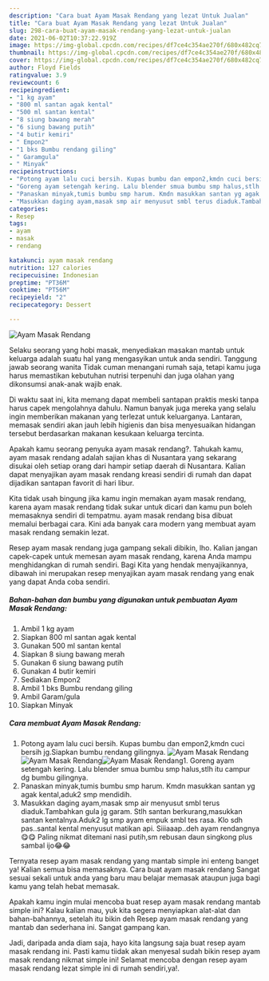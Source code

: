 ```yaml
---
description: "Cara buat Ayam Masak Rendang yang lezat Untuk Jualan"
title: "Cara buat Ayam Masak Rendang yang lezat Untuk Jualan"
slug: 298-cara-buat-ayam-masak-rendang-yang-lezat-untuk-jualan
date: 2021-06-02T10:37:22.919Z
image: https://img-global.cpcdn.com/recipes/df7ce4c354ae270f/680x482cq70/ayam-masak-rendang-foto-resep-utama.jpg
thumbnail: https://img-global.cpcdn.com/recipes/df7ce4c354ae270f/680x482cq70/ayam-masak-rendang-foto-resep-utama.jpg
cover: https://img-global.cpcdn.com/recipes/df7ce4c354ae270f/680x482cq70/ayam-masak-rendang-foto-resep-utama.jpg
author: Floyd Fields
ratingvalue: 3.9
reviewcount: 6
recipeingredient:
- "1 kg ayam"
- "800 ml santan agak kental"
- "500 ml santan kental"
- "8 siung bawang merah"
- "6 siung bawang putih"
- "4 butir kemiri"
- " Empon2"
- "1 bks Bumbu rendang giling"
- " Garamgula"
- " Minyak"
recipeinstructions:
- "Potong ayam lalu cuci bersih. Kupas bumbu dan empon2,kmdn cuci bersih jg.Siapkan bumbu rendang gilingnya."
- "Goreng ayam setengah kering. Lalu blender smua bumbu smp halus,stlh itu campur dg bumbu gilingnya."
- "Panaskan minyak,tumis bumbu smp harum. Kmdn masukkan santan yg agak kental,aduk2 smp mendidih."
- "Masukkan daging ayam,masak smp air menyusut smbl terus diaduk.Tambahkan gula jg garam. Stlh santan berkurang,masukkan santan kentalnya.Aduk2 lg smp ayam empuk smbl tes rasa. Klo sdh pas..santal kental menyusut matikan api. Siiiaaap..deh ayam rendangnya😋😋 Paling nikmat ditemani nasi putih,sm rebusan daun singkong plus sambal ijo😂😂"
categories:
- Resep
tags:
- ayam
- masak
- rendang

katakunci: ayam masak rendang 
nutrition: 127 calories
recipecuisine: Indonesian
preptime: "PT36M"
cooktime: "PT56M"
recipeyield: "2"
recipecategory: Dessert

---
```



![Ayam Masak Rendang](https://img-global.cpcdn.com/recipes/df7ce4c354ae270f/680x482cq70/ayam-masak-rendang-foto-resep-utama.jpg)

Selaku seorang yang hobi masak, menyediakan masakan mantab untuk keluarga adalah suatu hal yang mengasyikan untuk anda sendiri. Tanggung jawab seorang  wanita Tidak cuman menangani rumah saja, tetapi kamu juga harus memastikan kebutuhan nutrisi terpenuhi dan juga olahan yang dikonsumsi anak-anak wajib enak.

Di waktu  saat ini, kita memang dapat membeli santapan praktis meski tanpa harus capek mengolahnya dahulu. Namun banyak juga mereka yang selalu ingin memberikan makanan yang terlezat untuk keluarganya. Lantaran, memasak sendiri akan jauh lebih higienis dan bisa menyesuaikan hidangan tersebut berdasarkan makanan kesukaan keluarga tercinta. 



Apakah kamu seorang penyuka ayam masak rendang?. Tahukah kamu, ayam masak rendang adalah sajian khas di Nusantara yang sekarang disukai oleh setiap orang dari hampir setiap daerah di Nusantara. Kalian dapat menyajikan ayam masak rendang kreasi sendiri di rumah dan dapat dijadikan santapan favorit di hari libur.

Kita tidak usah bingung jika kamu ingin memakan ayam masak rendang, karena ayam masak rendang tidak sukar untuk dicari dan kamu pun boleh memasaknya sendiri di tempatmu. ayam masak rendang bisa dibuat memalui berbagai cara. Kini ada banyak cara modern yang membuat ayam masak rendang semakin lezat.

Resep ayam masak rendang juga gampang sekali dibikin, lho. Kalian jangan capek-capek untuk memesan ayam masak rendang, karena Anda mampu menghidangkan di rumah sendiri. Bagi Kita yang hendak menyajikannya, dibawah ini merupakan resep menyajikan ayam masak rendang yang enak yang dapat Anda coba sendiri.

<!--inarticleads1-->

##### Bahan-bahan dan bumbu yang digunakan untuk pembuatan Ayam Masak Rendang:

1. Ambil 1 kg ayam
1. Siapkan 800 ml santan agak kental
1. Gunakan 500 ml santan kental
1. Siapkan 8 siung bawang merah
1. Gunakan 6 siung bawang putih
1. Gunakan 4 butir kemiri
1. Sediakan  Empon2
1. Ambil 1 bks Bumbu rendang giling
1. Ambil  Garam/gula
1. Siapkan  Minyak




<!--inarticleads2-->

##### Cara membuat Ayam Masak Rendang:

1. Potong ayam lalu cuci bersih. Kupas bumbu dan empon2,kmdn cuci bersih jg.Siapkan bumbu rendang gilingnya.
<img src="https://img-global.cpcdn.com/steps/472649fc6196e365/160x128cq70/ayam-masak-rendang-langkah-memasak-1-foto.jpg" alt="Ayam Masak Rendang"><img src="https://img-global.cpcdn.com/steps/84a9652dd6575483/160x128cq70/ayam-masak-rendang-langkah-memasak-1-foto.jpg" alt="Ayam Masak Rendang"><img src="https://img-global.cpcdn.com/steps/693eff6a31206823/160x128cq70/ayam-masak-rendang-langkah-memasak-1-foto.jpg" alt="Ayam Masak Rendang">1. Goreng ayam setengah kering. Lalu blender smua bumbu smp halus,stlh itu campur dg bumbu gilingnya.
1. Panaskan minyak,tumis bumbu smp harum. Kmdn masukkan santan yg agak kental,aduk2 smp mendidih.
1. Masukkan daging ayam,masak smp air menyusut smbl terus diaduk.Tambahkan gula jg garam. Stlh santan berkurang,masukkan santan kentalnya.Aduk2 lg smp ayam empuk smbl tes rasa. Klo sdh pas..santal kental menyusut matikan api. Siiiaaap..deh ayam rendangnya😋😋 Paling nikmat ditemani nasi putih,sm rebusan daun singkong plus sambal ijo😂😂




Ternyata resep ayam masak rendang yang mantab simple ini enteng banget ya! Kalian semua bisa memasaknya. Cara buat ayam masak rendang Sangat sesuai sekali untuk anda yang baru mau belajar memasak ataupun juga bagi kamu yang telah hebat memasak.

Apakah kamu ingin mulai mencoba buat resep ayam masak rendang mantab simple ini? Kalau kalian mau, yuk kita segera menyiapkan alat-alat dan bahan-bahannya, setelah itu bikin deh Resep ayam masak rendang yang mantab dan sederhana ini. Sangat gampang kan. 

Jadi, daripada anda diam saja, hayo kita langsung saja buat resep ayam masak rendang ini. Pasti kamu tiidak akan menyesal sudah bikin resep ayam masak rendang nikmat simple ini! Selamat mencoba dengan resep ayam masak rendang lezat simple ini di rumah sendiri,ya!.

